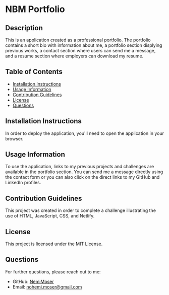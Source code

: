 # NBM Portfolio

## Description

This is an application created as a professional portfolio. The portfolio contains a short bio with information about me, a portfolio section displying previous works, a contact section where users can send me a message, and a resume section where employers can download my resume.

## Table of Contents
- [Installation Instructions](#installation-instructions)
- [Usage Information](#usage-information)
- [Contribution Guidelines](#contribution-guidelines)
- [License](#license)
- [Questions](#questions)


## Installation Instructions
In order to deploy the application, you'll need to open the application in your browser.

## Usage Information
To use the application, links to my previous projects and challenges are available in the portfolio section. You can send me a message directly using the contact form or you can also click on the direct links to my GitHub and LinkedIn profiles.

## Contribution Guidelines
This project was created in order to complete a challenge illustrating the use of HTML, JavaScript, CSS, and Netlify.

## License
This project is licensed under the MIT License.

## Questions
For further questions, please reach out to me:
- GitHub: [NemiMoser](https://github.com/NemiMoser)
- Email: nohemi.moser@gmail.com